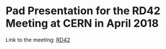 # Pad Presentation for the RD42 Meeting at CERN in April 2018
Link to the meeting: [RD42](https://indico.cern.ch/event/706677/) 
